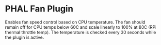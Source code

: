 # PHAL Fan Plugin
Enables fan speed control based on CPU temperature. The fan should remain off
for CPU temps below 60C and scale linearly to 100% at 80C (RPi thermal throttle temp).
The temperature is checked every 30 seconds while the plugin is active.